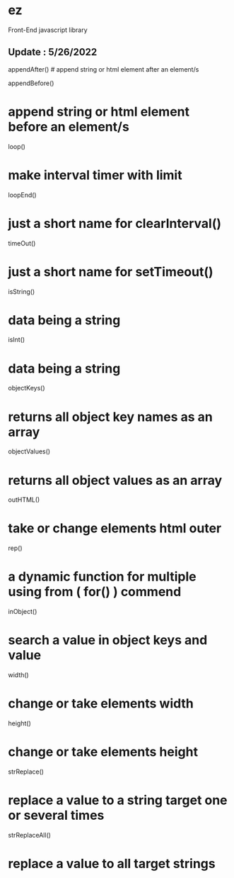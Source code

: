 # ez
Front-End javascript library

<h2>Update : 5/26/2022</h2>
appendAfter()
# append string or html element after an element/s

appendBefore()
# append string or html element before an element/s

loop()
# make interval timer with limit

loopEnd()
# just a short name for clearInterval()

timeOut()
# just a short name for setTimeout()

isString()
# data being a string

isInt()
# data being a string

objectKeys()
# returns all object key names as an array

objectValues()
# returns all object values as an array

outHTML()
# take or change elements html outer

rep()
# a dynamic function for multiple using from ( for() ) commend

inObject()
# search a value in object keys and value

width()
# change or take elements width


height()
# change or take elements height

strReplace()
# replace a value to a string target one or several times 

strReplaceAll()
# replace a value to all target strings
